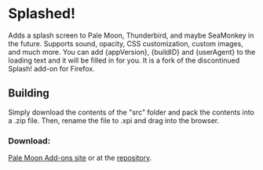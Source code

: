 # Splashed!
Adds a splash screen to Pale Moon, Thunderbird, and maybe SeaMonkey in the future. Supports sound, opacity, CSS customization, custom images, and much more. You can add {appVersion}, {buildID} and {userAgent} to the loading text and it will be filled in for you. It is a fork of the discontinued Splash! add-on for Firefox.

## Building
Simply download the contents of the "src" folder  and pack the contents into a .zip file. Then, rename the file to .xpi and drag into the browser.

### Download:
[Pale Moon Add-ons site](http://addons.palemoon.org/addon/splashed/) or at the [repository](https://github.com/FranklinDM/Splashed/releases).